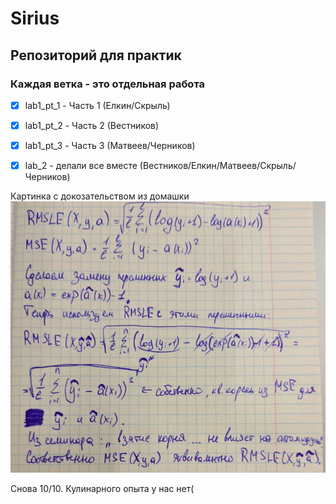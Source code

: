 ﻿# Sirius

## Репозиторий для практик

### Каждая ветка - это отдельная работа

- [x] lab1_pt_1 - Часть 1 (Елкин/Скрыль)

- [x] lab1_pt_2 - Часть 2 (Вестников)

- [x] lab1_pt_3 - Часть 3 (Матвеев/Черников)

- [x] lab_2 - делали все вместе (Вестников/Елкин/Матвеев/Скрыль/Черников)


Картинка с докозательством из домашки
![image.png](Dok-vo.png)

Снова 10/10. Кулинарного опыта у нас нет(
